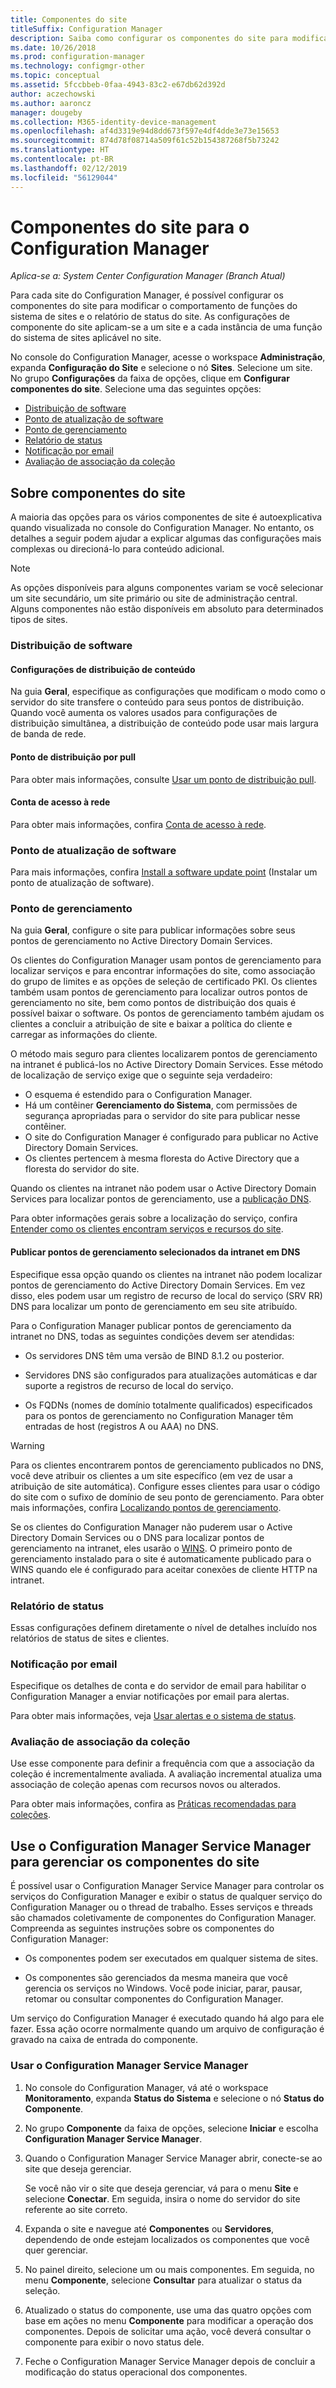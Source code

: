 ```yaml
---
title: Componentes do site
titleSuffix: Configuration Manager
description: Saiba como configurar os componentes do site para modificar o comportamento de funções do sistema de sites e o relatório de status do site.
ms.date: 10/26/2018
ms.prod: configuration-manager
ms.technology: configmgr-other
ms.topic: conceptual
ms.assetid: 5fccbbeb-0faa-4943-83c2-e67db62d392d
author: aczechowski
ms.author: aaroncz
manager: dougeby
ms.collection: M365-identity-device-management
ms.openlocfilehash: af4d3319e94d8dd673f597e4df4dde3e73e15653
ms.sourcegitcommit: 874d78f08714a509f61c52b154387268f5b73242
ms.translationtype: HT
ms.contentlocale: pt-BR
ms.lasthandoff: 02/12/2019
ms.locfileid: "56129044"
---
```

# <a name="site-components-for-configuration-manager"></a>Componentes do site para o Configuration Manager

*Aplica-se a: System Center Configuration Manager (Branch Atual)*

Para cada site do Configuration Manager, é possível configurar os componentes do site para modificar o comportamento de funções do sistema de sites e o relatório de status do site. As configurações de componente do site aplicam-se a um site e a cada instância de uma função do sistema de sites aplicável no site.  

No console do Configuration Manager, acesse o workspace **Administração**, expanda **Configuração do Site** e selecione o nó **Sites**. Selecione um site. No grupo **Configurações** da faixa de opções, clique em **Configurar componentes do site**. Selecione uma das seguintes opções:

- [Distribuição de software](#software-distribution)  
- [Ponto de atualização de software](#software-update-point)  
- [Ponto de gerenciamento](#management-point)  
- [Relatório de status](#status-reporting)  
- [Notificação por email](#email-notification)
- [Avaliação de associação da coleção](#bkmk_colleval)


## <a name="about-site-components"></a>Sobre componentes do site  

 A maioria das opções para os vários componentes de site é autoexplicativa quando visualizada no console do Configuration Manager. No entanto, os detalhes a seguir podem ajudar a explicar algumas das configurações mais complexas ou direcioná-lo para conteúdo adicional.  

> [!Note]  
> As opções disponíveis para alguns componentes variam se você selecionar um site secundário, um site primário ou site de administração central. Alguns componentes não estão disponíveis em absoluto para determinados tipos de sites.  



### <a name="software-distribution"></a>Distribuição de software  

#### <a name="content-distribution-settings"></a>Configurações de distribuição de conteúdo
Na guia **Geral**, especifique as configurações que modificam o modo como o servidor do site transfere o conteúdo para seus pontos de distribuição. Quando você aumenta os valores usados para configurações de distribuição simultânea, a distribuição de conteúdo pode usar mais largura de banda de rede.  

#### <a name="pull-distribution-point"></a>Ponto de distribuição por pull
Para obter mais informações, consulte [Usar um ponto de distribuição pull](/sccm/core/plan-design/hierarchy/use-a-pull-distribution-point).

#### <a name="network-access-account"></a>Conta de acesso à rede
Para obter mais informações, confira [Conta de acesso à rede](/sccm/core/plan-design/hierarchy/accounts#network-access-account).  


### <a name="software-update-point"></a>Ponto de atualização de software  

Para mais informações, confira [Install a software update point](/sccm/sum/get-started/install-a-software-update-point) (Instalar um ponto de atualização de software).  


### <a name="management-point"></a>Ponto de gerenciamento  

Na guia **Geral**, configure o site para publicar informações sobre seus pontos de gerenciamento no Active Directory Domain Services.  

Os clientes do Configuration Manager usam pontos de gerenciamento para localizar serviços e para encontrar informações do site, como associação do grupo de limites e as opções de seleção de certificado PKI. Os clientes também usam pontos de gerenciamento para localizar outros pontos de gerenciamento no site, bem como pontos de distribuição dos quais é possível baixar o software. Os pontos de gerenciamento também ajudam os clientes a concluir a atribuição de site e baixar a política do cliente e carregar as informações do cliente.  

O método mais seguro para clientes localizarem pontos de gerenciamento na intranet é publicá-los no Active Directory Domain Services. Esse método de localização de serviço exige que o seguinte seja verdadeiro:

- O esquema é estendido para o Configuration Manager.
- Há um contêiner **Gerenciamento do Sistema**, com permissões de segurança apropriadas para o servidor do site para publicar nesse contêiner.
- O site do Configuration Manager é configurado para publicar no Active Directory Domain Services.
- Os clientes pertencem à mesma floresta do Active Directory que a floresta do servidor do site.  

Quando os clientes na intranet não podem usar o Active Directory Domain Services para localizar pontos de gerenciamento, use a [publicação DNS](/sccm/core/plan-design/hierarchy/understand-how-clients-find-site-resources-and-services#bkmk_dns).  

Para obter informações gerais sobre a localização do serviço, confira [Entender como os clientes encontram serviços e recursos do site](/sccm/core/plan-design/hierarchy/understand-how-clients-find-site-resources-and-services).  


#### <a name="publish-selected-intranet-management-points-in-dns"></a>Publicar pontos de gerenciamento selecionados da intranet em DNS
Especifique essa opção quando os clientes na intranet não podem localizar pontos de gerenciamento do Active Directory Domain Services. Em vez disso, eles podem usar um registro de recurso de local do serviço (SRV RR) DNS para localizar um ponto de gerenciamento em seu site atribuído.  

Para o Configuration Manager publicar pontos de gerenciamento da intranet no DNS, todas as seguintes condições devem ser atendidas:  

-   Os servidores DNS têm uma versão de BIND 8.1.2 ou posterior.  

-   Servidores DNS são configurados para atualizações automáticas e dar suporte a registros de recurso de local do serviço.  

-   Os FQDNs (nomes de domínio totalmente qualificados) especificados para os pontos de gerenciamento no Configuration Manager têm entradas de host (registros A ou AAA) no DNS.  

> [!WARNING]  
>  Para os clientes encontrarem pontos de gerenciamento publicados no DNS, você deve atribuir os clientes a um site específico (em vez de usar a atribuição de site automática). Configure esses clientes para usar o código do site com o sufixo de domínio de seu ponto de gerenciamento. Para obter mais informações, confira [Localizando pontos de gerenciamento](/sccm/core/clients/deploy/assign-clients-to-a-site#locating-management-points).  

Se os clientes do Configuration Manager não puderem usar o Active Directory Domain Services ou o DNS para localizar pontos de gerenciamento na intranet, eles usarão o [WINS](/sccm/core/plan-design/hierarchy/understand-how-clients-find-site-resources-and-services#bkmk_wins). O primeiro ponto de gerenciamento instalado para o site é automaticamente publicado para o WINS quando ele é configurado para aceitar conexões de cliente HTTP na intranet.  


### <a name="status-reporting"></a>Relatório de status  

Essas configurações definem diretamente o nível de detalhes incluído nos relatórios de status de sites e clientes.  


### <a name="email-notification"></a>Notificação por email  

Especifique os detalhes de conta e do servidor de email para habilitar o Configuration Manager a enviar notificações por email para alertas.  

Para obter mais informações, veja [Usar alertas e o sistema de status](/sccm/core/servers/manage/use-alerts-and-the-status-system).


### <a name="bkmk_colleval"></a> Avaliação de associação da coleção  

Use esse componente para definir a frequência com que a associação da coleção é incrementalmente avaliada. A avaliação incremental atualiza uma associação de coleção apenas com recursos novos ou alterados.  

Para obter mais informações, confira as [Práticas recomendadas para coleções](/sccm/core/clients/manage/collections/best-practices-for-collections).



##  <a name="BKMK_ServiceMgr"></a> Use o Configuration Manager Service Manager para gerenciar os componentes do site  

É possível usar o Configuration Manager Service Manager para controlar os serviços do Configuration Manager e exibir o status de qualquer serviço do Configuration Manager ou o thread de trabalho. Esses serviços e threads são chamados coletivamente de componentes do Configuration Manager. Compreenda as seguintes instruções sobre os componentes do Configuration Manager:  

-   Os componentes podem ser executados em qualquer sistema de sites.  

-   Os componentes são gerenciados da mesma maneira que você gerencia os serviços no Windows. Você pode iniciar, parar, pausar, retomar ou consultar componentes do Configuration Manager.  

Um serviço do Configuration Manager é executado quando há algo para ele fazer. Essa ação ocorre normalmente quando um arquivo de configuração é gravado na caixa de entrada do componente. 


### <a name="use-the-configuration-manager-service-manager"></a>Usar o Configuration Manager Service Manager  

1.  No console do Configuration Manager, vá até o workspace **Monitoramento**, expanda **Status do Sistema** e selecione o nó **Status do Componente**.  

2.  No grupo **Componente** da faixa de opções, selecione **Iniciar** e escolha **Configuration Manager Service Manager**.  

3.  Quando o Configuration Manager Service Manager abrir, conecte-se ao site que deseja gerenciar.  

     Se você não vir o site que deseja gerenciar, vá para o menu **Site** e selecione **Conectar**. Em seguida, insira o nome do servidor do site referente ao site correto.  

4.  Expanda o site e navegue até **Componentes** ou **Servidores**, dependendo de onde estejam localizados os componentes que você quer gerenciar.  

5.  No painel direito, selecione um ou mais componentes. Em seguida, no menu **Componente**, selecione **Consultar** para atualizar o status da seleção.  

6.  Atualizado o status do componente, use uma das quatro opções com base em ações no menu **Componente** para modificar a operação dos componentes. Depois de solicitar uma ação, você deverá consultar o componente para exibir o novo status dele.  

7.  Feche o Configuration Manager Service Manager depois de concluir a modificação do status operacional dos componentes.  
